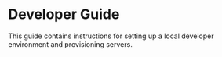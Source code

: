 # Developer Guide
This guide contains instructions for setting up a local developer environment and
provisioning servers.
